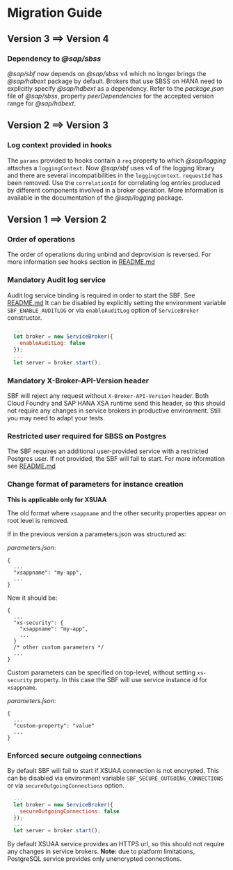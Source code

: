 # Migration Guide

## Version 3 ==> Version 4

### Dependency to _@sap/sbss_

_@sap/sbf_ now depends on _@sap/sbss_ v4 which no longer brings the _@sap/hdbext_ package by default.
Brokers that use SBSS on HANA need to explicitly specify _@sap/hdbext_ as a dependency.
Refer to the _package.json_ file of _@sap/sbss_, property _peerDependencies_
for the accepted version range for _@sap/hdbext_.

## Version 2 ==> Version 3

### Log context provided in hooks

The `params` provided to hooks contain a `req` property to which _@sap/logging_ attaches a `loggingContext`.
Now _@sap/sbf_ uses v4 of the logging library and there are several incompatibilities in the `loggingContext`.
`requestId` has been removed. Use the `correlationId` for correlating log entries produced by
different components involved in a broker operation.
More information is available in the documentation of the _@sap/logging_ package.

## Version 1 ==> Version 2


### Order of operations

The order of operations during unbind and deprovision is reversed. For more information see hooks section in [README.md](README.md#hooks)

### Mandatory Audit log service

Audit log service binding is required in order to start the SBF. See [README.md](README.md#create-audit-log-service-instance)
It can be disabled by explicitly setting the environment variable `SBF_ENABLE_AUDITLOG` or via `enableAuditLog` option of `ServiceBroker` constructor.

```js
  ...
  let broker = new ServiceBroker({
    enableAuditLog: false
  });
  ...
  let server = broker.start();
```

### Mandatory X-Broker-API-Version header

SBF will reject any request without `X-Broker-API-Version` header. Both Cloud Foundry and SAP HANA XSA runtime send this header, so this should not require any changes in service brokers in productive environment. Still you may need to adapt your tests.

### Restricted user required for SBSS on Postgres

The SBF requires an additional user-provided service with a restricted Postgres user. If not provided, the SBF will fail to start.
For more information see [README.md](README.md#sbss-on-postgresql)

### Change format of parameters for instance creation

**This is applicable only for XSUAA**

The old format where `xsappname` and the other security properties appear on root level is removed.

If in the previous version a parameters.json was structured as:

*parameters.json*:
```
{
  ...
  "xsappname": "my-app",
  ...
}
```

Now it should be:
```
{
  ...
  "xs-security": {
    "xsappname": "my-app",
    ...
  }
  /* other custom parameters */
  ...
}
```

Custom parameters can be specified on top-level, without setting `xs-security` property. In this case the SBF will use service instance id for `xsappname`.

*parameters.json*:
```
{
  ...
  "custom-property": "value"
  ...
}
```


### Enforced secure outgoing connections

By default SBF will fail to start if XSUAA connection is not encrypted. This can be disabled via environment variable `SBF_SECURE_OUTGOING_CONNECTIONS` or via `secureOutgoingConnections` option.

```js
  ...
  let broker = new ServiceBroker({
    secureOutgoingConnections: false
  });
  ...
  let server = broker.start();
```

By default XSUAA service provides an HTTPS url, so this should not require any changes in service brokers.
**Note:** due to platform limitations, PostgreSQL service provides only unencrypted connections.
